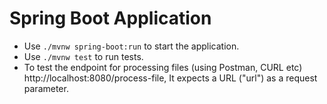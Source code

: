 # Spring Boot Application

* Use `./mvnw spring-boot:run` to start the application.
* Use `./mvnw test` to run tests.
* To test the endpoint for processing files (using Postman, CURL etc) http://localhost:8080/process-file, It expects a URL ("url") as a request parameter. 
